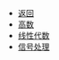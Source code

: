 * [返回](../../README.md)
* [高数](./Advanced_Mathematics/)
* [线性代数](./Higher_Mathematics/)
* [信号处理](./signal_processing/)